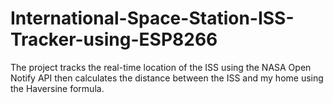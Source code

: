 # International-Space-Station-ISS-Tracker-using-ESP8266
The project tracks the real-time location of the ISS using the NASA Open Notify API then calculates the distance between the ISS and my home using the Haversine formula.

